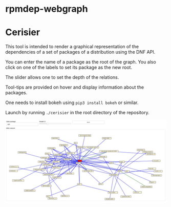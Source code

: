 # rpmdep-webgraph
# Cerisier
This tool is intended to render a graphical representation of the dependencies of a set of packages of a distribution using the DNF API.

You can enter the name of a package as the root of the graph. You also click on one of the labels to set its package as the new root.

The slider allows one to set the depth of the relations.

Tool-tips are provided on hover and display information about the packages.

One needs to install bokeh using `pip3 install bokeh` or similar.

Launch by running `./cerisier` in the root directory of the repository.

![Browser screenshot](screen.jpg)
